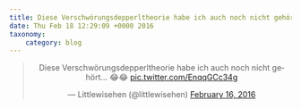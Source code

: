 ```yaml
---
title: Diese Verschwörungsdepperltheorie habe ich auch noch nicht gehört... 😂😂 http://twitter.com/littlewisehen/status/699521187819470849/photo/1
date: Thu Feb 18 12:29:09 +0000 2016
taxonomy:
    category: blog
---
```

<blockquote class="twitter-tweet" align="center"><p lang="de" dir="ltr">Diese Verschwörungsdepperltheorie habe ich auch noch nicht gehört... 😂😂 <a href="http://twitter.com/littlewisehen/status/699521187819470849/photo/1">pic.twitter.com/EnqqGCc34g</a></p>&mdash; Littlewisehen (@littlewisehen) <a href="https://twitter.com/littlewisehen/status/699521187819470849">February 16, 2016</a></blockquote>
